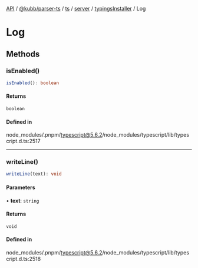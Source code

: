 [API](../../../../../../../../../packages.md) / [@kubb/parser-ts](../../../../../../../index.md) / [ts](../../../../../index.md) / [server](../../../index.md) / [typingsInstaller](../index.md) / Log

# Log

## Methods

### isEnabled()

```ts
isEnabled(): boolean
```

#### Returns

`boolean`

#### Defined in

node\_modules/.pnpm/typescript@5.6.2/node\_modules/typescript/lib/typescript.d.ts:2517

***

### writeLine()

```ts
writeLine(text): void
```

#### Parameters

• **text**: `string`

#### Returns

`void`

#### Defined in

node\_modules/.pnpm/typescript@5.6.2/node\_modules/typescript/lib/typescript.d.ts:2518
